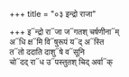 +++
title = "०३ इन्द्रो राजा"

+++
इ᳓न्द्रो रा᳓जा ज᳓गतश् चर्षणीना᳓म्  
अ᳓धि क्ष᳓मि वि᳓षुरूपं य᳓द् अ᳓स्ति  
त᳓तो ददाति दाशु᳓षे व᳓सूनि  
चो᳓दद् रा᳓ध उ᳓पस्तुतश् चिद् अर्वा᳓क्